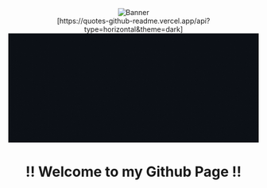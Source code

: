 <div align="center" width="100%"><img width="85%" height="400px" src="https://media.giphy.com/media/f3iwJFOVOwuy7K6FFw/giphy.gif" alt="Banner" /></div>
<div align="center">[https://quotes-github-readme.vercel.app/api?type=horizontal&theme=dark]</div>
<div align="center"><img height="220px" src="https://github.com/Sujalk1310/Sujalk1310/blob/main/Images/Greeting.gif" alt="Greetings" /></div>
<div align="center"><h1>!! Welcome to my Github Page !!</h1></div>

